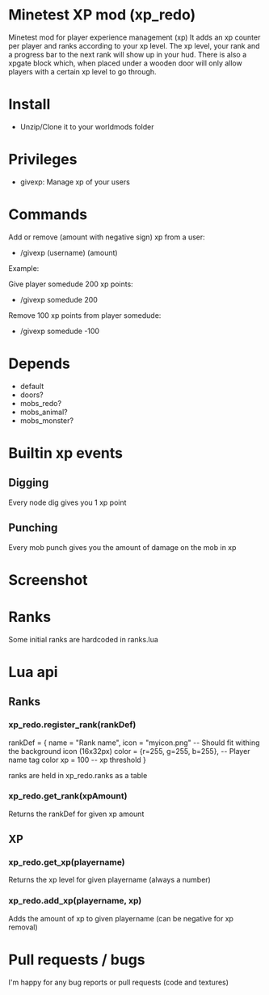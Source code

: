Minetest XP mod (xp_redo)
======

Minetest mod for player experience management (xp)
It adds an xp counter per player and ranks according to your xp level.
The xp level, your rank and a progress bar to the next rank will show up in your hud.
There is also a xpgate block which, when placed under a wooden door will only allow players with a certain xp level to go through.

# Install

* Unzip/Clone it to your worldmods folder

# Privileges

* givexp: Manage xp of your users

# Commands

Add or remove (amount with negative sign) xp from a user:
* /givexp (username) (amount)

Example:

Give player somedude 200 xp points:
* /givexp somedude 200

Remove 100 xp points from player somedude:
* /givexp somedude -100

# Depends

* default
* doors?
* mobs_redo?
* mobs_animal?
* mobs_monster?

# Builtin xp events

## Digging

Every node dig gives you 1 xp point

## Punching

Every mob punch gives you the amount of damage on the mob in xp

# Screenshot

# Ranks

Some initial ranks are hardcoded in ranks.lua

# Lua api

## Ranks

### xp_redo.register_rank(rankDef)

rankDef = {
	name = "Rank name",
	icon = "myicon.png" -- Should fit withing the background icon (16x32px)
	color = {r=255, g=255, b=255}, -- Player name tag color
	xp = 100 -- xp threshold
}


ranks are held in xp_redo.ranks as a table

### xp_redo.get_rank(xpAmount)

Returns the rankDef for given xp amount

## XP

### xp_redo.get_xp(playername)

Returns the xp level for given playername (always a number)

### xp_redo.add_xp(playername, xp)

Adds the amount of xp to given playername (can be negative for xp removal)

# Pull requests / bugs

I'm happy for any bug reports or pull requests (code and textures)

